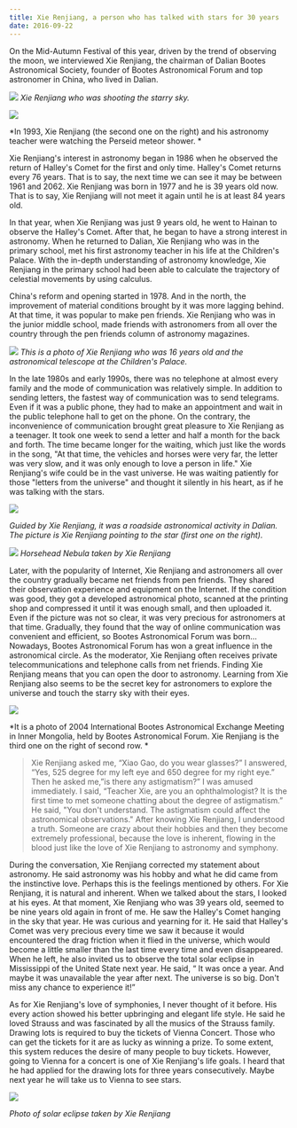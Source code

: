 ```yaml
---
title: Xie Renjiang, a person who has talked with stars for 30 years
date: 2016-09-22
---
```


On the Mid-Autumn Festival of this year, driven by the trend of observing the moon, we interviewed Xie Renjiang, the chairman of Dalian Bootes Astronomical Society, founder of Bootes Astronomical Forum and top astronomer in China, who lived in Dalian. 

![](img/09b27e5eaadb4f8499a7a8f8a5ad29f8_th.jpeg)
*Xie Renjiang who was shooting the starry sky.*

![](img/8ebd2a83f74e4bc49d33264e6ec92aa0_th.jpeg)

*In 1993, Xie Renjiang (the second one on the right) and his astronomy teacher were watching the Perseid meteor shower. *

Xie Renjiang's interest in astronomy began in 1986 when he observed the return of Halley's Comet for the first and only time. Halley's Comet returns every 76 years. That is to say, the next time we can see it may be between 1961 and 2062. Xie Renjiang was born in 1977 and he is 39 years old now. That is to say, Xie Renjiang will not meet it again until he is at least 84 years old.

In that year, when Xie Renjiang was just 9 years old, he went to Hainan to observe the Halley's Comet. After that, he began to have a strong interest in astronomy. When he returned to Dalian, Xie Renjiang who was in the primary school, met his first astronomy teacher in his life at the Children's Palace. With the in-depth understanding of astronomy knowledge, Xie Renjiang in the primary school had been able to calculate the trajectory of celestial movements by using calculus. 

China's reform and opening started in 1978. And in the north, the improvement of material conditions brought by it was more lagging behind. At that time, it was popular to make pen friends. Xie Renjiang who was in the junior middle school, made friends with astronomers from all over the country through the pen friends column of astronomy magazines. 

![](img/ba9e9c7a3f8d4a7d87f3b97bd655ebb9_th.jpeg)
*This is a photo of Xie Renjiang who was 16 years old and the astronomical telescope at the Children's Palace.*

In the late 1980s and early 1990s, there was no telephone at almost every family and the mode of communication was relatively simple. In addition to sending letters, the fastest way of communication was to send telegrams. Even if it was a public phone, they had to make an appointment and wait in the public telephone hall to get on the phone. On the contrary, the inconvenience of communication brought great pleasure to Xie Renjiang as a teenager. It took one week to send a letter and half a month for the back and forth. The time became longer for the waiting, which just like the words in the song, "At that time, the vehicles and horses were very far, the letter was very slow, and it was only enough to love a person in life." Xie Renjiang's wife could be in the vast universe. He was waiting patiently for those "letters from the universe" and thought it silently in his heart, as if he was talking with the stars.

![](img/76c0a5a2d2e142b89ac844c331c5cb02_th.jpeg)

*Guided by Xie Renjiang, it was a roadside astronomical activity in Dalian. The picture is Xie Renjiang pointing to the star (first one on the right).*

![](img/d115d20ece014dc4954523b5472a933f_th.jpeg)
*Horsehead Nebula taken by Xie Renjiang*

Later, with the popularity of Internet, Xie Renjiang and astronomers all over the country gradually became net friends from pen friends. They shared their observation experience and equipment on the Internet. If the condition was good, they got a developed astronomical photo, scanned at the printing shop and compressed it until it was enough small, and then uploaded it. Even if the picture was not so clear, it was very precious for astronomers at that time. Gradually, they found that the way of online communication was convenient and efficient, so Bootes Astronomical Forum was born... Nowadays, Bootes Astronomical Forum has won a great influence in the astronomical circle. As the moderator, Xie Renjiang often receives private telecommunications and telephone calls from net friends. Finding Xie Renjiang means that you can open the door to astronomy. Learning from Xie Renjiang also seems to be the secret key for astronomers to explore the universe and touch the starry sky with their eyes. 

![](img/a0d30405323c4e268673a39ef46568a1_th.jpeg)

*It is a photo of 2004 International Bootes Astronomical Exchange Meeting in Inner Mongolia, held by Bootes Astronomical Forum. Xie Renjiang is the third one on the right of second row. *

> Xie Renjiang asked me, “Xiao Gao, do you wear glasses?”
> I answered, “Yes, 525 degree for my left eye and 650 degree for my right eye.” 
> Then he asked me,”is there any astigmatism?”
> I was amused immediately. I said, “Teacher Xie, are you an ophthalmologist? It is the first time to met someone chatting about the degree of astigmatism.” 
> He said, "You don't understand. The astigmatism could affect the astronomical observations."
> After knowing Xie Renjiang, I understood a truth. Someone are crazy about their hobbies and then they become extremely professional, because the love is inherent, flowing in the blood just like the love of Xie Renjiang to astronomy and symphony.


During the conversation, Xie Renjiang corrected my statement about astronomy. He said astronomy was his hobby and what he did came from the instinctive love. Perhaps this is the feelings mentioned by others. For Xie Renjiang, it is natural and inherent. When we talked about the stars, I looked at his eyes. At that moment, Xie Renjiang who was 39 years old, seemed to be nine years old again in front of me. He saw the Halley's Comet hanging in the sky that year. He was curious and yearning for it. He said that Halley's Comet was very precious every time we saw it because it would encountered the drag friction when it flied in the universe, which would become a little smaller than the last time every time and even disappeared. When he left, he also invited us to observe the total solar eclipse in Mississippi of the United State next year. He said, “ It was once a year. And maybe it was unavailable the year after next. The universe is so big. Don't miss any chance to experience it!”

As for Xie Renjiang's love of symphonies, I never thought of it before. His every action showed his better upbringing and elegant life style. He said he loved Strauss and was fascinated by all the musics of the Strauss family. Drawing lots is required to buy the tickets of Vienna Concert. Those who can get the tickets for it are as lucky as winning a prize. To some extent, this system reduces the desire of many people to buy tickets. However, going to Vienna for a concert is one of Xie Renjiang's life goals. I heard that he had applied for the drawing lots for three years consecutively. Maybe next year he will take us to Vienna to see stars.

![](img/6aa305854887482980b1d8b399b5a08a_th.jpeg)

*Photo of solar eclipse taken by Xie Renjiang*